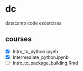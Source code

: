 # dc
datacamp code excercises

## courses  

- [x] Intro_to_python.ipynb  
- [x] Intermediate_python.ipynb  
- [ ] Intro_to_package_building.Rmd  
